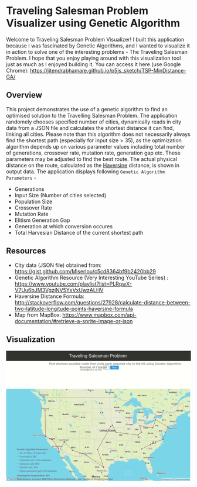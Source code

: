 # Traveling Salesman Problem Visualizer using Genetic Algorithm

Welcome to Traveling Salesman Problem Visualizer! I built this application because I was fascinated by Genetic Algorithms, and I wanted to visualize it in action to solve one of the interesting problems - The Traveling Salesman Problem. I hope that you enjoy playing around with this visualization tool just as much as I enjoyed building it. You can access it here (use Google Chrome):  https://jitendrabhamare.github.io/p5js_sketch/TSP-MinDistance-GA/

## Overview
This project demonstrates the use of a genetic algorithm to find an optimised solution to the Travelling Salesman Problem. The application randomely chooses specified number of cities, dynamically reads in city data from a JSON file and calculates the shortest distance it can find, linking all cities. Please note than this algorithm does not necessarily always find the shortest path (especially for input size > 35), as the optimization algorithm depends up on various parameter values including total number of generations, crossover rate, mutation rate, generation gap etc. These parameters may be adjusted to find the best route. The actual physical distance on the route, calculated as the [Haversine](https://en.wikipedia.org/wiki/Haversine_formula) distance, is shown in output data. The application displays following `Genetic Algorithm Parameters` - 
- Generations
- Input Size (Number of cities selected)
- Population Size
- Crossover Rate
- Mutation Rate
- Elitism Generation Gap
- Generation at which conversion occures
- Total Harvesian Distance of the current shortest path

## Resources
- City data (JSON file) obtained from: https://gist.github.com/Miserlou/c5cd8364bf9b2420bb29
- Genetic Algorithm Resource (Very Interesting YouTube Series) : https://www.youtube.com/playlist?list=PLRqwX-V7Uu6bJM3VgzjNV5YxVxUwzALHV
- Haversine Distance Formula:
http://stackoverflow.com/questions/27928/calculate-distance-between-two-latitude-longitude-points-haversine-formula
- Map from MapBox: https://www.mapbox.com/api-documentation/#retrieve-a-sprite-image-or-json

## Visualization
<kbd><img src="https://github.com/jitendrabhamare/p5js_sketch/blob/gh-pages/TSP-MinDistance-GA/TSP-GA-Viz.gif" alt="TSP-GA-gif" width="800"/></kbd>

